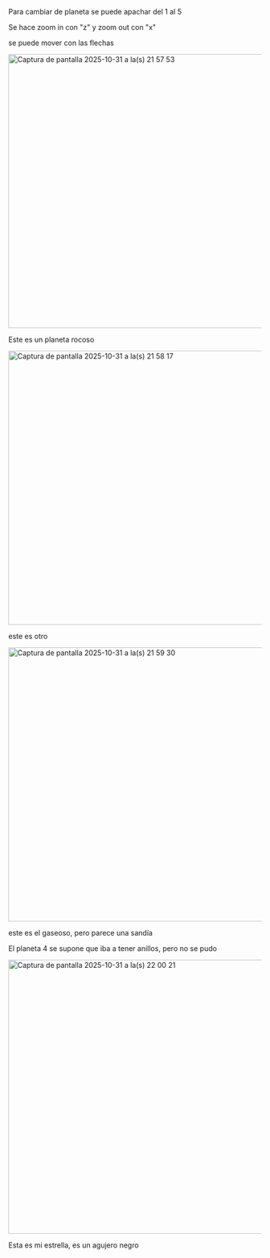 Para cambiar de planeta se puede apachar del 1 al 5

Se hace zoom in con "z" y zoom out con "x"

se puede mover con las flechas

<img width="556" height="544" alt="Captura de pantalla 2025-10-31 a la(s) 21 57 53" src="https://github.com/user-attachments/assets/b5765c48-5d3d-49ce-a4b7-b8278ece8adf" />

Este es un planeta rocoso

<img width="556" height="544" alt="Captura de pantalla 2025-10-31 a la(s) 21 58 17" src="https://github.com/user-attachments/assets/a4fd8bfb-3638-4778-9a7a-8afcf1e6865f" />

este es otro

<img width="556" height="544" alt="Captura de pantalla 2025-10-31 a la(s) 21 59 30" src="https://github.com/user-attachments/assets/f90f0f01-5063-40ba-b1fb-8f4514ee12ea" />

este es el gaseoso, pero parece una sandía

El planeta 4 se supone que iba a tener anillos, pero no se pudo

<img width="556" height="544" alt="Captura de pantalla 2025-10-31 a la(s) 22 00 21" src="https://github.com/user-attachments/assets/df39553c-ddb0-43ec-b3e4-7f158953b2e3" />

Esta es mi estrella, es un agujero negro 
